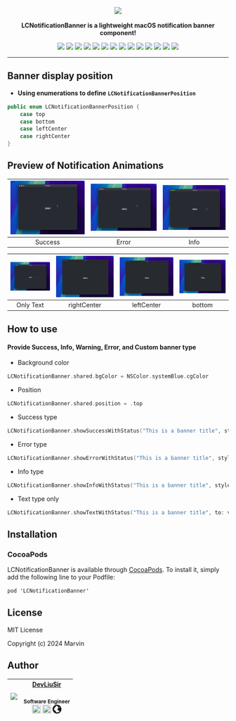 <p align="center">
<img src="./Design/icon.png" width="500">

<p align="center"> <b>LCNotificationBanner is a lightweight macOS notification banner component!</b></p>

<p align="center">
<img src="https://badgen.net/badge/icon/apple?icon=apple&label">
<img src="https://img.shields.io/badge/language-swift-orange.svg">
<img src="https://img.shields.io/badge/macOS-10.14-blue.svg">
<img src="https://img.shields.io/badge/build-passing-brightgreen">
<img src="https://img.shields.io/github/languages/top/DevLiuSir/LCNotificationBanner?color=blueviolet">
<img src="https://img.shields.io/github/license/DevLiuSir/LCNotificationBanner.svg">
<img src="https://img.shields.io/github/languages/code-size/DevLiuSir/LCNotificationBanner?color=ff69b4&label=codeSize">
<img src="https://img.shields.io/github/repo-size/DevLiuSir/LCNotificationBanner">
<img src="https://img.shields.io/github/last-commit/DevLiuSir/LCNotificationBanner">
<img src="https://img.shields.io/github/commit-activity/m/DevLiuSir/LCNotificationBanner">
<img src="https://img.shields.io/github/stars/DevLiuSir/LCNotificationBanner.svg?style=social&label=Star">
<img src="https://img.shields.io/github/forks/DevLiuSir/LCNotificationBanner?style=social">
<img src="https://img.shields.io/github/watchers/DevLiuSir/LCNotificationBanner?style=social">
<a href="https://twitter.com/LiuChuan_"><img src="https://img.shields.io/twitter/follow/LiuChuan_.svg?style=social"></a>
</p>

---



## Banner display position

- **Using enumerations to define `LCNotificationBannerPosition `** 

```swift
public enum LCNotificationBannerPosition {
    case top
    case bottom
    case leftCenter
    case rightCenter
}
```


## Preview of Notification Animations

| ![](Design/top_success.gif) | ![](Design/top_error.gif) | ![](Design/top_info.gif)|
| :------------: | :------------: | :------------: |
| Success | Error |  Info  |


| ![](Design/top_only_text.gif) | ![](Design/rightCenter.gif) | ![](Design/leftCenter.gif) |  ![](Design/bottom.gif) |
| :------------: | :------------: | :------------: | :------------: |
|  Only Text | rightCenter  | leftCenter | bottom|



## How to use

#### Provide Success, Info, Warning, Error, and Custom banner type

- Background color

```swift
LCNotificationBanner.shared.bgColor = NSColor.systemBlue.cgColor
```

- Position

```swift
LCNotificationBanner.shared.position = .top
```

- Success type

```swift
LCNotificationBanner.showSuccessWithStatus("This is a banner title", style: .dark, to: view.window)
```

- Error type

```swift
LCNotificationBanner.showErrorWithStatus("This is a banner title", style: .dark, to: view.window)
```

- Info type

```swift
LCNotificationBanner.showInfoWithStatus("This is a banner title", style: .dark, to: view.window)
```

- Text type only

```swift
LCNotificationBanner.showTextWithStatus("This is a banner title", to: view.window)
```




## Installation

### CocoaPods
LCNotificationBanner is available through [CocoaPods](https://cocoapods.org). To install it, simply add the following line to your Podfile:


```swift
pod 'LCNotificationBanner'
```



## License

MIT License

Copyright (c) 2024 Marvin


## Author

| [<img src="https://avatars2.githubusercontent.com/u/11488337?s=460&v=4" width="120px;"/>](https://github.com/DevLiuSir)  |  [DevLiuSir](https://github.com/DevLiuSir)<br/><br/><sub>Software Engineer</sub><br/> [<img align="center" src="https://cdn.jsdelivr.net/npm/simple-icons@3.0.1/icons/twitter.svg" height="20" width="20"/>][1] [<img align="center" src="https://cdn.jsdelivr.net/npm/simple-icons@3.0.1/icons/github.svg" height="20" width="20"/>][2] [<img align="center" src="https://raw.githubusercontent.com/iconic/open-iconic/master/svg/globe.svg" height="20" width="20"/>][3]|
| :------------: | :------------: |

[1]: https://twitter.com/LiuChuan_
[2]: https://github.com/DevLiuSir
[3]: https://devliusir.com/